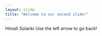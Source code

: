 ```yaml
---
layout: slide
title: "Welcome to our second slide!"
---
```

Himali Solanki
Use the left arrow to go back!
